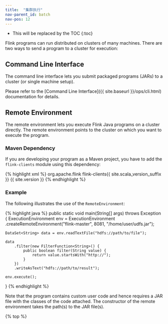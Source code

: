 ```yaml
---
title:  "集群执行"
nav-parent_id: batch
nav-pos: 12
---
```

<!--
Licensed to the Apache Software Foundation (ASF) under one
or more contributor license agreements.  See the NOTICE file
distributed with this work for additional information
regarding copyright ownership.  The ASF licenses this file
to you under the Apache License, Version 2.0 (the
"License"); you may not use this file except in compliance
with the License.  You may obtain a copy of the License at

  http://www.apache.org/licenses/LICENSE-2.0

Unless required by applicable law or agreed to in writing,
software distributed under the License is distributed on an
"AS IS" BASIS, WITHOUT WARRANTIES OR CONDITIONS OF ANY
KIND, either express or implied.  See the License for the
specific language governing permissions and limitations
under the License.
-->

* This will be replaced by the TOC
{:toc}

Flink programs can run distributed on clusters of many machines. There
are two ways to send a program to a cluster for execution:

## Command Line Interface

The command line interface lets you submit packaged programs (JARs) to a cluster
(or single machine setup).

Please refer to the [Command Line Interface]({{ site.baseurl }}/ops/cli.html) documentation for
details.

## Remote Environment

The remote environment lets you execute Flink Java programs on a cluster
directly. The remote environment points to the cluster on which you want to
execute the program.

### Maven Dependency

If you are developing your program as a Maven project, you have to add the
`flink-clients` module using this dependency:

{% highlight xml %}
<dependency>
  <groupId>org.apache.flink</groupId>
  <artifactId>flink-clients{{ site.scala_version_suffix }}</artifactId>
  <version>{{ site.version }}</version>
</dependency>
{% endhighlight %}

### Example

The following illustrates the use of the `RemoteEnvironment`:

{% highlight java %}
public static void main(String[] args) throws Exception {
    ExecutionEnvironment env = ExecutionEnvironment
        .createRemoteEnvironment("flink-master", 8081, "/home/user/udfs.jar");

    DataSet<String> data = env.readTextFile("hdfs://path/to/file");

    data
        .filter(new FilterFunction<String>() {
            public boolean filter(String value) {
                return value.startsWith("http://");
            }
        })
        .writeAsText("hdfs://path/to/result");

    env.execute();
}
{% endhighlight %}

Note that the program contains custom user code and hence requires a JAR file with
the classes of the code attached. The constructor of the remote environment
takes the path(s) to the JAR file(s).

{% top %}
